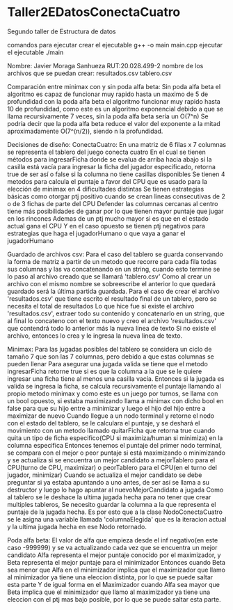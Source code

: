 # Taller2EDatosConectaCuatro
Segundo taller de Estructura de datos

comandos para ejecutar
crear el ejecutable
g++ -o main main.cpp
ejecutar el ejecutable
./main

Nombre: Javier Moraga Sanhueza
RUT:20.028.499-2
nombre de los archivos que se puedan crear: 
resultados.csv
tablero.csv

Comparación entre minimax con y sin poda alfa beta:
Sin poda alfa beta el algoritmo es capaz de funcionar muy rapido hasta un maximo de 5 de profundidad
con la poda alfa beta el algoritmo funcionar muy rapido hasta 10 de profundidad, como este es un algoritmo exponencial debido a que se llama recursivamente 7 veces, sin la poda alfa beta sería un O(7^n)
Se podría decir que la poda alfa beta reduce el valor del exponente a la mitad aproximadamente O(7^(n/2)), siendo n la profundidad.

Decisiones de diseño:
ConectaCuatro: En una matriz de 6 filas x 7 columnas se representa el tablero del juego conecta cuatro
En el cual se tienen métodos para ingresarFicha donde se evalua de arriba hacia abajo si la casilla está vacía para ingresar la ficha del jugador especificado, retorna true de ser así o false si la columna no tiene casillas disponibles
Se tienen 4 metodos para calcula el puntaje a favor del CPU que es usado para la elección de minimax en 4 dificultades distintas
Se tienen estrategias básicas como otorgar ptj positivo cuando se crean lineas consecutivas de 2 o de 3 fichas de parte del CPU
Defender las columnas cercanas al centro tiene más posibilidades de ganar por lo que tienen mayor puntaje que jugar en los rincones
Ademas de un ptj mucho mayor si es que en el estado actual gana el CPU
Y en el caso opuesto se tienen ptj negativos para estrategias que haga el jugadorHumano o que vaya a ganar el jugadorHumano

Guardado de archivos csv:
Para el caso del tablero se guarda conservando la forma de matriz a partir de un metodo que recorre para cada fila todas sus columnas y las va concatenando en un string, cuando esto termine se lo paso al archivo creado que se llamará 'tablero.csv'
Como al crear un archivo con el mismo nombre se sobreescribe el anterior lo que quedará guardado será la última partida guardada.
Para el caso de crear el archivo 'resultados.csv' que tiene escrito el resultado final de un tablero, pero se necesita el total de resultados
Lo que hice fue si existe el archivo 'resultados.csv', extraer todo su contenido y concatenarlo en un string, que al final lo concateno con el texto nuevo y creo el archivo 'resultados.csv' que contendrá todo lo anterior más la nueva linea de texto
Si no existe el archivo, entonces lo crea y le ingresa la nueva linea de texto.

Minimax:
Para las jugadas posibles del tablero se considera un ciclo de tamaño 7 que son las 7 columnas, pero debido a que estas columnas se pueden llenar
Para asegurar una jugada valida se tiene que el metodo ingresarFicha retorne true si es que la columna a la que se le quiere ingresar una ficha tiene al menos una casilla vacía.
Entonces si la jugada es valida se ingresa la ficha, se calcula recursivamente el puntaje llamando al propio metodo minimax y como este es un juego por turnos, se llama con un bool opuesto, si estaba maximizando llama a minimax con dicho bool en false para que su hijo entre a minimizar y luego el hijo del hijo entre a maximizar de nuevo
Cuando llegue a un nodo terminal y retorne el nodo con el estado del tablero, se le calculara el puntaje, y se deshará el movimiento con un metodo llamado quitarFicha que retorna true cuando quita un tipo de ficha especifico(CPU si maximiza/human si minimiza) en la columna especifica
Entonces tenemos el puntaje del primer nodo terminal, se compara con el mejor o peor puntaje si está maximizando o minimizando y se actualiza si se encuentra un mejor candidato a mejorTablero para el CPU(turno de CPU, maximizar) o peorTablero para el CPU(en el turno del jugador, minimizar)
Cuando se actualiza el mejor candidato se debe preguntar si ya estaba apuntando a uno antes, de ser así se llama a su destructor y luego lo hago apuntar al nuevoMejorCandidato a jugada
Como al tablero se le deshace la ultima jugada hecha para no tener que crear multiples tableros, Se necesito guardar la columna a la que representa el puntaje de la jugada hecha.
Es por esto que a la clase NodoConectaCuatro se le asigna una variable llamada 'columnaElegida' que es la iteracion actual y la ultima jugada hecha en ese Nodo retornado.

Poda alfa beta:
El valor de alfa que empieza desde el inf negativo(en este caso -999999) y se va actualizando cada vez que se encuentra un mejor candidato
Alfa representa el mejor puntaje conocido por el maximizador, y Beta representa el mejor puntaje para el minimizador
Entonces cuando Beta sea menor que Alfa en el minimizador implica que el maximizador que llamo al minimizador ya tiene una eleccion distinta, por lo que se puede saltar esta parte
Y de igual forma en el Maximizador cuando Alfa sea mayor que Beta implica que el minimizador que llamo al maximizador ya tiene una eleccion con el ptj mas bajo posible, por lo que se puede saltar esta parte.
